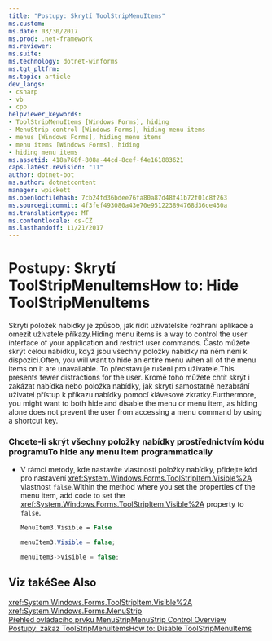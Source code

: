 ```yaml
---
title: "Postupy: Skrytí ToolStripMenuItems"
ms.custom: 
ms.date: 03/30/2017
ms.prod: .net-framework
ms.reviewer: 
ms.suite: 
ms.technology: dotnet-winforms
ms.tgt_pltfrm: 
ms.topic: article
dev_langs:
- csharp
- vb
- cpp
helpviewer_keywords:
- ToolStripMenuItems [Windows Forms], hiding
- MenuStrip control [Windows Forms], hiding menu items
- menus [Windows Forms], hiding menu items
- menu items [Windows Forms], hiding
- hiding menu items
ms.assetid: 418a768f-808a-44cd-8cef-f4e161883621
caps.latest.revision: "11"
author: dotnet-bot
ms.author: dotnetcontent
manager: wpickett
ms.openlocfilehash: 7cb24fd36bdee76fa80a87d48f41b72f01c8f263
ms.sourcegitcommit: 4f3fef493080a43e70e951223894768d36ce430a
ms.translationtype: MT
ms.contentlocale: cs-CZ
ms.lasthandoff: 11/21/2017
---
```

# <a name="how-to-hide-toolstripmenuitems"></a><span data-ttu-id="a6fb1-102">Postupy: Skrytí ToolStripMenuItems</span><span class="sxs-lookup"><span data-stu-id="a6fb1-102">How to: Hide ToolStripMenuItems</span></span>
<span data-ttu-id="a6fb1-103">Skrytí položek nabídky je způsob, jak řídit uživatelské rozhraní aplikace a omezit uživatele příkazy.</span><span class="sxs-lookup"><span data-stu-id="a6fb1-103">Hiding menu items is a way to control the user interface of your application and restrict user commands.</span></span> <span data-ttu-id="a6fb1-104">Často můžete skrýt celou nabídku, když jsou všechny položky nabídky na něm není k dispozici.</span><span class="sxs-lookup"><span data-stu-id="a6fb1-104">Often, you will want to hide an entire menu when all of the menu items on it are unavailable.</span></span> <span data-ttu-id="a6fb1-105">To představuje rušeni pro uživatele.</span><span class="sxs-lookup"><span data-stu-id="a6fb1-105">This presents fewer distractions for the user.</span></span> <span data-ttu-id="a6fb1-106">Kromě toho můžete chtít skrýt i zakázat nabídka nebo položka nabídky, jak skrytí samostatně nezabrání uživatel přístup k příkazu nabídky pomocí klávesové zkratky.</span><span class="sxs-lookup"><span data-stu-id="a6fb1-106">Furthermore, you might want to both hide and disable the menu or menu item, as hiding alone does not prevent the user from accessing a menu command by using a shortcut key.</span></span>  
  
### <a name="to-hide-any-menu-item-programmatically"></a><span data-ttu-id="a6fb1-107">Chcete-li skrýt všechny položky nabídky prostřednictvím kódu programu</span><span class="sxs-lookup"><span data-stu-id="a6fb1-107">To hide any menu item programmatically</span></span>  
  
-   <span data-ttu-id="a6fb1-108">V rámci metody, kde nastavíte vlastnosti položky nabídky, přidejte kód pro nastavení <xref:System.Windows.Forms.ToolStripItem.Visible%2A> vlastnost `false`.</span><span class="sxs-lookup"><span data-stu-id="a6fb1-108">Within the method where you set the properties of the menu item, add code to set the <xref:System.Windows.Forms.ToolStripItem.Visible%2A> property to `false`.</span></span>  
  
    ```vb  
    MenuItem3.Visible = False  
    ```  
  
    ```csharp  
    menuItem3.Visible = false;  
    ```  
  
    ```cpp  
    menuItem3->Visible = false;  
    ```  
  
## <a name="see-also"></a><span data-ttu-id="a6fb1-109">Viz také</span><span class="sxs-lookup"><span data-stu-id="a6fb1-109">See Also</span></span>  
 <xref:System.Windows.Forms.ToolStripItem.Visible%2A>  
 <xref:System.Windows.Forms.MenuStrip>  
 [<span data-ttu-id="a6fb1-110">Přehled ovládacího prvku MenuStrip</span><span class="sxs-lookup"><span data-stu-id="a6fb1-110">MenuStrip Control Overview</span></span>](../../../../docs/framework/winforms/controls/menustrip-control-overview-windows-forms.md)  
 [<span data-ttu-id="a6fb1-111">Postupy: zákaz ToolStripMenuItems</span><span class="sxs-lookup"><span data-stu-id="a6fb1-111">How to: Disable ToolStripMenuItems</span></span>](../../../../docs/framework/winforms/controls/how-to-disable-toolstripmenuitems.md)
